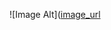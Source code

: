 ![Image Alt]([image_url](https://github.com/imgxkul/7-day-challange/blob/766dd46cee03e5ac27fe97fb99f4faeabe1d6ce6/Buisness%20Card/logo/ss.JPG)
